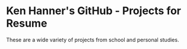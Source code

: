 # Ken Hanner's GitHub - Projects for Resume
These are a wide variety of projects from school and personal studies.
